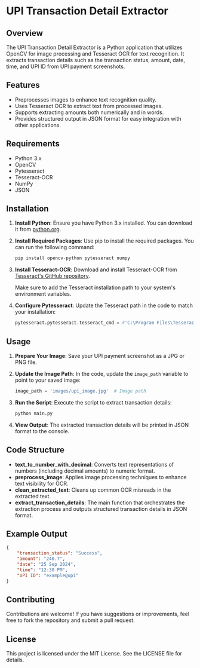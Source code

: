 # UPI Transaction Detail Extractor

## Overview

The UPI Transaction Detail Extractor is a Python application that utilizes OpenCV for image processing and Tesseract OCR for text recognition. It extracts transaction details such as the transaction status, amount, date, time, and UPI ID from UPI payment screenshots.

## Features

- Preprocesses images to enhance text recognition quality.
- Uses Tesseract OCR to extract text from processed images.
- Supports extracting amounts both numerically and in words.
- Provides structured output in JSON format for easy integration with other applications.

## Requirements

- Python 3.x
- OpenCV
- Pytesseract
- Tesseract-OCR
- NumPy
- JSON

## Installation

1. **Install Python**: Ensure you have Python 3.x installed. You can download it from [python.org](https://www.python.org/downloads/).

2. **Install Required Packages**: Use pip to install the required packages. You can run the following command:

   ```python
   pip install opencv-python pytesseract numpy
   ```

3. **Install Tesseract-OCR**: Download and install Tesseract-OCR from [Tesseract's GitHub repository](https://github.com/tesseract-ocr/tesseract). 

   Make sure to add the Tesseract installation path to your system's environment variables.

4. **Configure Pytesseract**: Update the Tesseract path in the code to match your installation:

   ```python
   pytesseract.pytesseract.tesseract_cmd = r'C:\Program Files\Tesseract-OCR\tesseract.exe'
   ```

## Usage

1. **Prepare Your Image**: Save your UPI payment screenshot as a JPG or PNG file.

2. **Update the Image Path**: In the code, update the `image_path` variable to point to your saved image:

   ```python
   image_path = 'images/upi_image.jpg'  # Image path
   ```

3. **Run the Script**: Execute the script to extract transaction details:

   ```bash
   python main.py
   ```

4. **View Output**: The extracted transaction details will be printed in JSON format to the console.

## Code Structure

- **text_to_number_with_decimal**: Converts text representations of numbers (including decimal amounts) to numeric format.
- **preprocess_image**: Applies image processing techniques to enhance text visibility for OCR.
- **clean_extracted_text**: Cleans up common OCR misreads in the extracted text.
- **extract_transaction_details**: The main function that orchestrates the extraction process and outputs structured transaction details in JSON format.

## Example Output

```json
{
    "transaction_status": "Success",
    "amount": "240.7",
    "date": "25 Sep 2024",
    "time": "12:30 PM",
    "UPI ID": "example@upi"
}
```

## Contributing

Contributions are welcome! If you have suggestions or improvements, feel free to fork the repository and submit a pull request.

## License

This project is licensed under the MIT License. See the LICENSE file for details.
```

